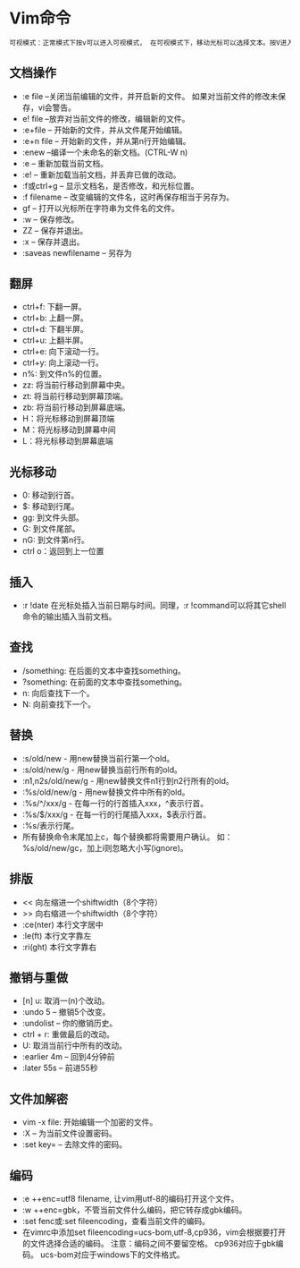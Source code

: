 # Vim命令

```java
可视模式：正常模式下按v可以进入可视模式， 在可视模式下，移动光标可以选择文本。按V进入可视行模式， 总是整行整行的选中。ctrl+v进入可视块模式。
```

## 文档操作

+ :e file –关闭当前编辑的文件，并开启新的文件。 如果对当前文件的修改未保存，vi会警告。 
+ e! file –放弃对当前文件的修改，编辑新的文件。 
+ :e+file – 开始新的文件，并从文件尾开始编辑。 
+ :e+n file – 开始新的文件，并从第n行开始编辑。 
+ :enew –编译一个未命名的新文档。(CTRL-W n) 
+ :e – 重新加载当前文档。 
+ :e! – 重新加载当前文档，并丢弃已做的改动。 
+ :f或ctrl+g – 显示文档名，是否修改，和光标位置。 
+ :f filename – 改变编辑的文件名，这时再保存相当于另存为。 
+ gf – 打开以光标所在字符串为文件名的文件。 
+ :w – 保存修改。 
+ ZZ – 保存并退出。 
+ :x – 保存并退出。 
+ :saveas newfilename – 另存为 

## 翻屏

+ ctrl+f: 下翻一屏。
+ ctrl+b: 上翻一屏。
+ ctrl+d: 下翻半屏。
+ ctrl+u: 上翻半屏。
+ ctrl+e: 向下滚动一行。
+ ctrl+y: 向上滚动一行。
+ n%: 到文件n%的位置。
+ zz: 将当前行移动到屏幕中央。
+ zt: 将当前行移动到屏幕顶端。
+ zb: 将当前行移动到屏幕底端。
+ H：将光标移动到屏幕顶端
+ M：将光标移动到屏幕中间
+ L：将光标移动到屏幕底端

## 光标移动

+ 0: 移动到行首。 
+ $: 移动到行尾。
+ gg: 到文件头部。
+ G: 到文件尾部。
+ nG: 到文件第n行。 
+ ctrl  o：返回到上一位置

## 插入

+  :r !date 在光标处插入当前日期与时间。同理，:r !command可以将其它shell命令的输出插入当前文档。 

## 查找

+ /something: 在后面的文本中查找something。
+ ?something: 在前面的文本中查找something。
+ n: 向后查找下一个。
+ N: 向前查找下一个。

## 替换

- :s/old/new - 用new替换当前行第一个old。
- :s/old/new/g - 用new替换当前行所有的old。
- :n1,n2s/old/new/g - 用new替换文件n1行到n2行所有的old。
- :%s/old/new/g - 用new替换文件中所有的old。
- :%s/^/xxx/g - 在每一行的行首插入xxx，^表示行首。
- :%s/\$/xxx/g - 在每一行的行尾插入xxx，$表示行首。
- :%s/表示行尾。
- 所有替换命令末尾加上c，每个替换都将需要用户确认。 如：%s/old/new/gc，加上i则忽略大小写(ignore)。

## 排版

+ << 向左缩进一个shiftwidth（8个字符）
+ \>> 向右缩进一个shiftwidth（8个字符）
+ :ce(nter) 本行文字居中
+ :le(ft) 本行文字靠左
+ :ri(ght) 本行文字靠右

## 撤销与重做

+ [n] u: 取消一(n)个改动。
+ :undo 5 – 撤销5个改变。
+ :undolist – 你的撤销历史。
+ ctrl + r: 重做最后的改动。
+ U: 取消当前行中所有的改动。
+ :earlier 4m – 回到4分钟前
+ :later 55s – 前进55秒

## 文件加解密

+ vim -x file: 开始编辑一个加密的文件。
+ :X – 为当前文件设置密码。
+ :set key= – 去除文件的密码。

## 编码

+ :e ++enc=utf8 filename, 让vim用utf-8的编码打开这个文件。
+ :w ++enc=gbk，不管当前文件什么编码，把它转存成gbk编码。
+ :set fenc或:set fileencoding，查看当前文件的编码。
+ 在vimrc中添加set fileencoding=ucs-bom,utf-8,cp936，vim会根据要打开的文件选择合适的编码。 注意：编码之间不要留空格。 cp936对应于gbk编码。 ucs-bom对应于windows下的文件格式。

